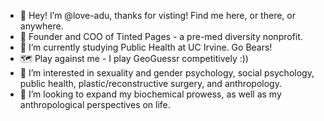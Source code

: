 - 👋 Hey! I’m @love-adu, thanks for visting! Find me here, or there, or anywhere.
- 📖 Founder and COO of Tinted Pages - a pre-med diversity nonprofit.
- 🧸 I’m currently studying Public Health at UC Irvine. Go Bears! 
- 🗺️ Play against me - I play GeoGuessr competitively :))
- 👀 I’m interested in sexuality and gender psychology, social psychology, public health, plastic/reconstructive surgery, and anthropology.
- 💞️ I’m looking to expand my biochemical prowess, as well as my anthropological perspectives on life.
<!---
love-adu/love-adu is a ✨ special ✨ repository because its `README.md` (this file) appears on your GitHub profile.
You can click the Preview link to take a look at your changes.
--->

